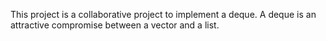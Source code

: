 This project is a collaborative project to implement a deque. A deque is an attractive compromise between a vector and a list.
